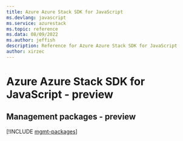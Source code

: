 ```yaml
---
title: Azure Azure Stack SDK for JavaScript
ms.devlang: javascript
ms.service: azurestack
ms.topic: reference
ms.data: 08/09/2022
ms.author: jeffish
description: Reference for Azure Azure Stack SDK for JavaScript
author: xirzec
---
```

# Azure Azure Stack SDK for JavaScript - preview

## Management packages - preview
[!INCLUDE [mgmt-packages](azure-stack-mgmt-index.md)]